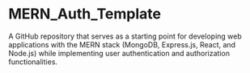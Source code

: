 # MERN_Auth_Template
A GitHub repository that serves as a starting point for developing web applications with the MERN stack (MongoDB, Express.js, React, and Node.js) while implementing user authentication and authorization functionalities.
